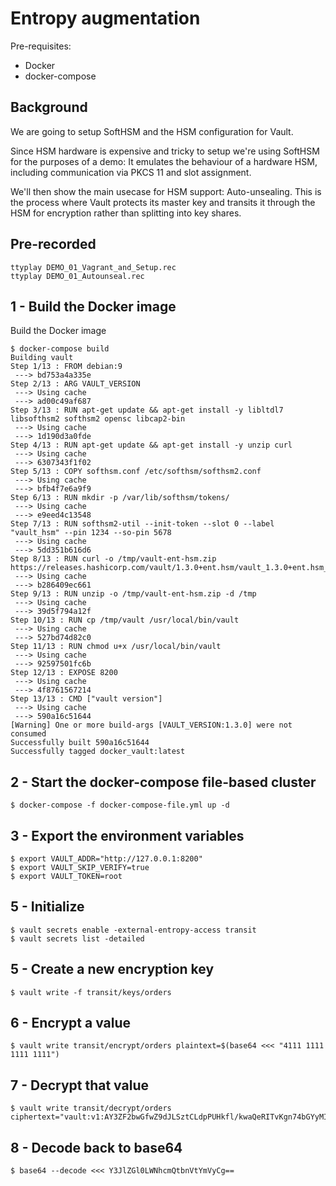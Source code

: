 # Entropy augmentation

Pre-requisites:

* Docker
* docker-compose

## Background

We are going to setup SoftHSM and the HSM configuration for Vault.

Since HSM hardware is expensive and tricky to setup we're using SoftHSM for the purposes of a demo: It emulates the behaviour of a hardware HSM, including communication via PKCS 11 and slot assignment.

We'll then show the main usecase for HSM support: Auto-unsealing. This is the process where Vault protects its master key and transits it through the HSM for encryption rather than splitting into key shares.

## Pre-recorded

```
ttyplay DEMO_01_Vagrant_and_Setup.rec
ttyplay DEMO_01_Autounseal.rec
```

## 1 - Build the Docker image

Build the Docker image

```
$ docker-compose build
Building vault
Step 1/13 : FROM debian:9
 ---> bd753a4a335e
Step 2/13 : ARG VAULT_VERSION
 ---> Using cache
 ---> ad00c49af687
Step 3/13 : RUN apt-get update && apt-get install -y libltdl7 libsofthsm2 softhsm2 opensc libcap2-bin
 ---> Using cache
 ---> 1d190d3a0fde
Step 4/13 : RUN apt-get update && apt-get install -y unzip curl
 ---> Using cache
 ---> 6307343f1f02
Step 5/13 : COPY softhsm.conf /etc/softhsm/softhsm2.conf
 ---> Using cache
 ---> bfb4f7e6a9f9
Step 6/13 : RUN mkdir -p /var/lib/softhsm/tokens/
 ---> Using cache
 ---> e9eed4c13548
Step 7/13 : RUN softhsm2-util --init-token --slot 0 --label "vault_hsm" --pin 1234 --so-pin 5678
 ---> Using cache
 ---> 5dd351b616d6
Step 8/13 : RUN curl -o /tmp/vault-ent-hsm.zip https://releases.hashicorp.com/vault/1.3.0+ent.hsm/vault_1.3.0+ent.hsm_linux_amd64.zip
 ---> Using cache
 ---> b286409ec661
Step 9/13 : RUN unzip -o /tmp/vault-ent-hsm.zip -d /tmp
 ---> Using cache
 ---> 39d5f794a12f
Step 10/13 : RUN cp /tmp/vault /usr/local/bin/vault
 ---> Using cache
 ---> 527bd74d82c0
Step 11/13 : RUN chmod u+x /usr/local/bin/vault
 ---> Using cache
 ---> 92597501fc6b
Step 12/13 : EXPOSE 8200
 ---> Using cache
 ---> 4f8761567214
Step 13/13 : CMD ["vault version"]
 ---> Using cache
 ---> 590a16c51644
[Warning] One or more build-args [VAULT_VERSION:1.3.0] were not consumed
Successfully built 590a16c51644
Successfully tagged docker_vault:latest
```

## 2 - Start the docker-compose file-based cluster

```
$ docker-compose -f docker-compose-file.yml up -d
```

## 3 - Export the environment variables

```
$ export VAULT_ADDR="http://127.0.0.1:8200"
$ export VAULT_SKIP_VERIFY=true
$ export VAULT_TOKEN=root
```

## 5 - Initialize

```
$ vault secrets enable -external-entropy-access transit
$ vault secrets list -detailed
```

## 5 - Create a new encryption key

```
$ vault write -f transit/keys/orders
```

## 6 - Encrypt a value

```
$ vault write transit/encrypt/orders plaintext=$(base64 <<< "4111 1111 1111 1111")
```

## 7 - Decrypt that value

```
$ vault write transit/decrypt/orders ciphertext="vault:v1:AY3ZF2bwGfwZ9dJLSztCLdpPUHkfl/kwaQeRITvKgn74bGYyMI+n34w1CMO8aeg="
```

## 8 - Decode back to base64

```
$ base64 --decode <<< Y3JlZGl0LWNhcmQtbnVtYmVyCg==
```